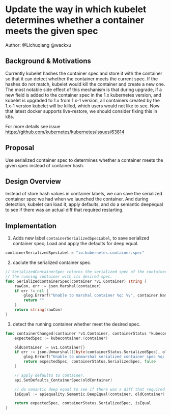 #  Update the way in which kubelet determines whether a container meets the given spec
Author: @Lichuqiang @wackxu


## Background & Motivations 

Currently kubelet hashes the container spec and store it with the container so that it can detect whether the container meets the current spec. If the hashes do not match, kubelet would kill the container and create a new one. The most notable side effect of this mechanism is that during upgrade, if a new field is added to the container spec in the 1.x kubernetes version, and kubelet is upgraded to 1.x from 1.x-1 version, all containers created by the 1.x-1 version kubelet will be killed, which users would not like to see.
Now that latest docker supports live-restore, we should consider fixing this in k8s.

For more details see issue https://github.com/kubernetes/kubernetes/issues/63814

## Proposal

Use serialized container spec to determines whether a container meets the given spec instead of container hash.

## Design Overview

Instead of store hash values in container labels, we can save the serialized container spec we had when we launched the container. And during detection, kubelet can load it, apply defaults, and do a semantic deepequal to see if there was an actual diff that required restarting.

## Implementation

1. Adds new label `containerSerializedSpecLabel`, to save serialized container spec; Load and apply the defaults for deep equal.

```go
containerSerializedSpecLabel = "io.kubernetes.container.spec"
```
2. caclute the serialized container spec.

```go
// SerializedContainerSpec returns the serialized spec of the container. It is used to compare
// the running container with its desired spec.
func SerializedContainerSpec(container *v1.Container) string {
	rawCon, err := json.Marshal(container)
	if err != nil {
		glog.Errorf("Unable to marshal container %q: %v", container.Name, err)
		return ""
	}
	return string(rawCon)
}
```
3. detect the running container whether meet the desired spec.

```go
func containerChanged(container *v1.Container, containerStatus *kubecontainer.ContainerStatus) (string, string, bool) {
	expectedSpec := kubecontainer.(container)

	oldContainer := &v1.Container{}
	if err := json.Unmarshal([]byte(containerStatus.SerializedSpec), oldContainer); err != nil {
		glog.Errorf("Unable to unmarshal serialized container spec %q: %v", container.Name, err)
		return expectedSpec, containerStatus.SerializedSpec, false
	}

	// apply defaults to container.
	api.SetDefaults_ContainerSpec(oldContainer)

	// do semantic deep equal to see if there was a diff that required restarting.
	isEqual := apiequality.Semantic.DeepEqual(container, oldContainer)

	return expectedSpec, containerStatus.SerializedSpec, isEqual
}
```


